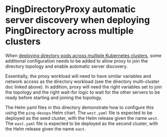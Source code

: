 # PingDirectoryProxy automatic server discovery when deploying PingDirectory across multiple clusters

When [deploying directory pods across multiple Kubernetes clusters](https://devops.pingidentity.com/deployment/deployPDMultiRegion/), some additional configuration needs to be added to allow proxy to join the directory topology and enable automatic server discovery.

Essentially, the proxy workload will need to have similar variables and network access as the directory workload (see the directory multi-cluster doc linked above). In addition, proxy will need the right variables set to join the topology and the right wait-for logic to wait for the other servers to be ready before starting and joining the topology.

The Helm yaml files in this directory demonstrate how to configure this using the `ping-devops` Helm chart. The `west.yaml` file is expected to be deployed as the seed cluster, with the Helm release given the name `west`. The `east.yaml` file is expected to be deployed as the second cluster, with the Helm release given the name `east`.
